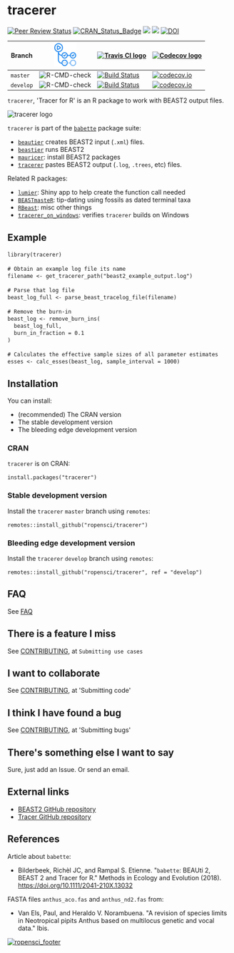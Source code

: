 # tracerer

[![Peer Review Status](https://badges.ropensci.org/209_status.svg)](https://github.com/ropensci/onboarding/issues/209)
[![CRAN_Status_Badge](http://www.r-pkg.org/badges/version/tracerer)](https://cran.r-project.org/package=tracerer)
[![](http://cranlogs.r-pkg.org/badges/grand-total/tracerer)]( https://CRAN.R-project.org/package=tracerer)
[![](http://cranlogs.r-pkg.org/badges/tracerer)](https://CRAN.R-project.org/package=tracerer)
[![DOI](https://zenodo.org/badge/114987588.svg)](https://zenodo.org/badge/latestdoi/114987588)

Branch   |[![GitHub Actions logo](man/figures/GitHubActions.png)](https://github.com/ropensci/tracerer/actions)|[![Travis CI logo](man/figures/TravisCI.png)](https://travis-ci.com)                                                  |[![Codecov logo](man/figures/Codecov.png)](https://www.codecov.io)
---------|-----------------------------------------------------------------------------------------------------|----------------------------------------------------------------------------------------------------------------------|----------------------------------------------------------------------------------------------------------------------------------------------------
`master` |![R-CMD-check](https://github.com/ropensci/tracerer/workflows/R-CMD-check/badge.svg?branch=master)   |[![Build Status](https://travis-ci.com/ropensci/tracerer.svg?branch=master)](https://travis-ci.com/ropensci/tracerer) |[![codecov.io](https://codecov.io/github/ropensci/tracerer/coverage.svg?branch=master)](https://codecov.io/github/ropensci/tracerer/branch/master)
`develop`|![R-CMD-check](https://github.com/ropensci/tracerer/workflows/R-CMD-check/badge.svg?branch=develop)  |[![Build Status](https://travis-ci.com/ropensci/tracerer.svg?branch=develop)](https://travis-ci.com/ropensci/tracerer)|[![codecov.io](https://codecov.io/github/ropensci/tracerer/coverage.svg?branch=develop)](https://codecov.io/github/ropensci/tracerer/branch/develop)

`tracerer`, 'Tracer for R' is an R package to work with BEAST2 output files. 

![tracerer logo](man/figures/tracerer_logo.png)

`tracerer` is part of the [`babette`](https://github.com/ropensci/babette) package suite:

 * [`beautier`](https://github.com/ropensci/beautier) creates BEAST2 input (`.xml`) files.
 * [`beastier`](https://github.com/ropensci/beastier) runs BEAST2
 * [`mauricer`](https://github.com/ropensci/mauricer): install BEAST2 packages
 * [`tracerer`](https://github.com/ropensci/tracerer) pastes BEAST2 output (`.log`, `.trees`, etc) files.

Related R packages:

 * [`lumier`](https://github.com/ropensci/lumier): Shiny app to help create the function call needed
 * [`BEASTmasteR`](https://github.com/nmatzke/BEASTmasteR): tip-dating using fossils as dated terminal taxa
 * [`RBeast`](https://github.com/beast-dev/RBeast): misc other things
 * [`tracerer_on_windows`](https://github.com/richelbilderbeek/tracerer_on_windows): verifies `tracerer` builds on Windows

## Example

```{r}
library(tracerer)

# Obtain an example log file its name
filename <- get_tracerer_path("beast2_example_output.log")

# Parse that log file
beast_log_full <- parse_beast_tracelog_file(filename)

# Remove the burn-in
beast_log <- remove_burn_ins(
  beast_log_full,
  burn_in_fraction = 0.1
)

# Calculates the effective sample sizes of all parameter estimates
esses <- calc_esses(beast_log, sample_interval = 1000)
```

## Installation

You can install:

 * (recommended) The CRAN version
 * The stable development version
 * The bleeding edge development version

### CRAN

`tracerer` is on CRAN:

```{r}
install.packages("tracerer")
```

### Stable development version

Install the `tracerer` `master` branch using `remotes`:

```{r}
remotes::install_github("ropensci/tracerer")
```

### Bleeding edge development version

Install the `tracerer` `develop` branch using `remotes`:

```{r}
remotes::install_github("ropensci/tracerer", ref = "develop")
```

## FAQ

See [FAQ](faq.md)

## There is a feature I miss

See [CONTRIBUTING](CONTRIBUTING.md), at `Submitting use cases`

## I want to collaborate

See [CONTRIBUTING](CONTRIBUTING.md), at 'Submitting code'

## I think I have found a bug

See [CONTRIBUTING](CONTRIBUTING.md), at 'Submitting bugs' 

## There's something else I want to say

Sure, just add an Issue. Or send an email.

## External links

 * [BEAST2 GitHub repository](https://github.com/CompEvol/beast2)
 * [Tracer GitHub repository](https://github.com/beast-dev/tracer)

## References

Article about `babette`:

 * Bilderbeek, Richèl JC, and Rampal S. Etienne. "`babette`: BEAUti 2, BEAST 2 and Tracer for R." Methods in Ecology and Evolution (2018). https://doi.org/10.1111/2041-210X.13032

FASTA files `anthus_aco.fas` and `anthus_nd2.fas` from:
 
 * Van Els, Paul, and Heraldo V. Norambuena. "A revision of species limits in Neotropical pipits Anthus based on multilocus genetic and vocal data." Ibis.

[![ropensci_footer](https://ropensci.org/public_images/ropensci_footer.png)](https://ropensci.org)

